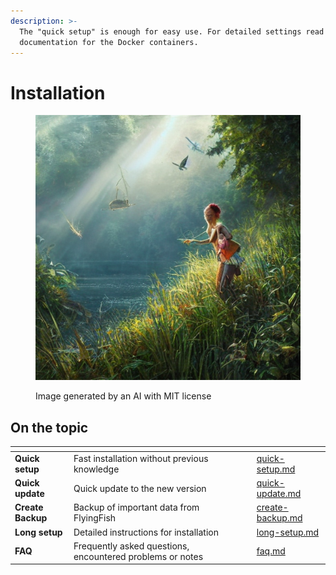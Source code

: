 ```yaml
---
description: >-
  The "quick setup" is enough for easy use. For detailed settings read the
  documentation for the Docker containers.
---
```


# Installation



<figure><img src="../../.gitbook/assets/14e387d8-0acd-4f59-b980-fbcf050667c5.jpeg" alt=""><figcaption><p>Image generated by an AI with MIT license</p></figcaption></figure>

## On the topic

<table data-view="cards"><thead><tr><th></th><th></th><th></th><th data-hidden data-card-target data-type="content-ref"></th></tr></thead><tbody><tr><td><strong>Quick setup</strong></td><td>Fast installation without previous knowledge</td><td></td><td><a href="quick-setup.md">quick-setup.md</a></td></tr><tr><td><strong>Quick update</strong></td><td>Quick update to the new version</td><td></td><td><a href="quick-update.md">quick-update.md</a></td></tr><tr><td><strong>Create Backup</strong></td><td>Backup of important data from FlyingFish</td><td></td><td><a href="create-backup.md">create-backup.md</a></td></tr><tr><td><strong>Long setup</strong></td><td>Detailed instructions for installation</td><td></td><td><a href="long-setup.md">long-setup.md</a></td></tr><tr><td><strong>FAQ</strong></td><td>Frequently asked questions, encountered problems or notes</td><td></td><td><a href="faq.md">faq.md</a></td></tr></tbody></table>

##
